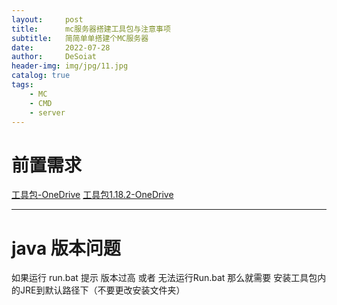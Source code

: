 ```yaml
---
layout:     post
title:      mc服务器搭建工具包与注意事项
subtitle:   简简单单搭建个MC服务器
date:       2022-07-28
author:     DeSoiat
header-img: img/jpg/11.jpg
catalog: true
tags: 
    - MC
    - CMD
    - server
---
```



# 前置需求

[工具包-OneDrive](https://1drv.ms/u/s!AgB3rz-DTQyYg10OAUgEaKOIz0yu?e=o8kf5q)
[工具包1.18.2-OneDrive](https://1drv.ms/u/s!AgB3rz-DTQyYg2FoZwPh8gfYFwgL?e=ndpKGs)


---

# java 版本问题

如果运行 run.bat 提示 版本过高 或者 无法运行Run.bat 那么就需要 安装工具包内的JRE到默认路径下（不要更改安装文件夹）




 
 










